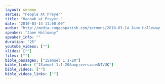 ```yaml
---
layout: sermon
series: "People At Prayer"
title: "Hannah at Prayer."
date: "2010-03-14 11:00:00"
audio: "http://media.coggesparish.com/sermons/2010-03-14 Jane Holloway.mp3"
speaker: "Jane Holloway"
speaker_info: ""
duration: "25"
youtube_videos: [""]
slides: [""]
files: [""]
bible_passages: ["1Samuel 1:1-20"]
bible_links: ["1Samuel 1:1-20&amp;version=NIVUK"]
bible_videos: [""]
bible_videos_links: [""]
---
```

